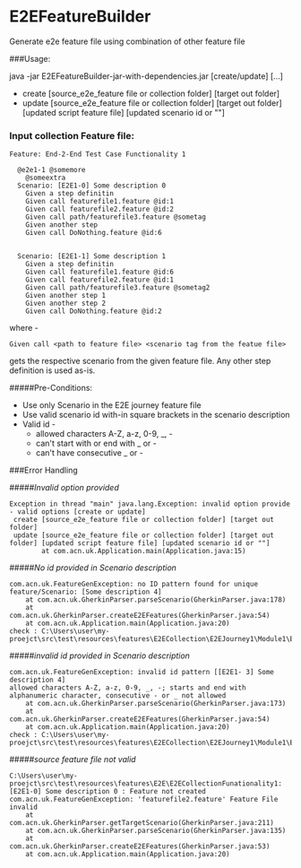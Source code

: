 # E2EFeatureBuilder
Generate e2e feature file using combination of other feature file

###Usage:


java -jar E2EFeatureBuilder-jar-with-dependencies.jar [create/update] [...]
 

- create [source_e2e_feature file or collection folder] [target out folder]
- update [source_e2e_feature file or collection folder] [target out folder] [updated script feature file] [updated scenario id or ""]

### Input collection Feature file:
```
Feature: End-2-End Test Case Functionality 1

  @e2e1-1 @somemore
    @someextra
  Scenario: [E2E1-0] Some description 0
    Given a step definitin
    Given call featurefile1.feature @id:1
    Given call featurefile2.feature @id:2
    Given call path/featurefile3.feature @sometag
    Given another step
    Given call DoNothing.feature @id:6


  Scenario: [E2E1-1] Some description 1
    Given a step definitin
    Given call featurefile1.feature @id:6
    Given call featurefile2.feature @id:1
    Given call path/featurefile3.feature @sometag2
    Given another step 1
    Given another step 2
    Given call DoNothing.feature @id:2
```
where - 

    Given call <path to feature file> <scenario tag from the featue file>

    
   gets the respective scenario from the given feature file. Any other step definition is used as-is.

#####Pre-Conditions:
- Use only Scenario in the E2E journey feature file
- Use valid scenario id with-in square brackets in the scenario description
- Valid id - 
  - allowed characters A-Z, a-z, 0-9, _, -
  - can't start with or end with _ or -
  - can't have consecutive _ or -
  
  
###Error Handling

#####*Invalid option provided* 

```
Exception in thread "main" java.lang.Exception: invalid option provide - valid options [create or update]
 create [source_e2e_feature file or collection folder] [target out folder]
 update [source_e2e_feature file or collection folder] [target out folder] [updated script feature file] [updated scenario id or ""]
        at com.acn.uk.Application.main(Application.java:15)
```

#####*No id provided in Scenario description* 

```
com.acn.uk.FeatureGenException: no ID pattern found for unique feature/Scenario: [Some description 4]
	at com.acn.uk.GherkinParser.parseScenario(GherkinParser.java:178)
	at com.acn.uk.GherkinParser.createE2EFeatures(GherkinParser.java:54)
	at com.acn.uk.Application.main(Application.java:20)
check : C:\Users\user\my-proejct\src\test\resources\features\E2ECollection\E2EJourney1\Module1\E2ECollectionFunationality1.feature
```

#####*invalid id provided in Scenario description* 
```
com.acn.uk.FeatureGenException: invalid id pattern [[E2E1- 3] Some description 4]
allowed characters A-Z, a-z, 0-9, _, -; starts and end with alphanumeric character, consecutive - or _ not allowed
	at com.acn.uk.GherkinParser.parseScenario(GherkinParser.java:173)
	at com.acn.uk.GherkinParser.createE2EFeatures(GherkinParser.java:54)
	at com.acn.uk.Application.main(Application.java:20)
check : C:\Users\user\my-proejct\src\test\resources\features\E2ECollection\E2EJourney1\Module1\E2ECollectionFunationality1.feature
```

#####*source feature file not valid* 
```
C:\Users\user\my-proejct\src\test\resources\features\E2E\E2ECollectionFunationality1:[E2E1-0] Some description 0 : Feature not created
com.acn.uk.FeatureGenException: 'featurefile2.feature' Feature File invalid
	at com.acn.uk.GherkinParser.getTargetScenario(GherkinParser.java:211)
	at com.acn.uk.GherkinParser.parseScenario(GherkinParser.java:135)
	at com.acn.uk.GherkinParser.createE2EFeatures(GherkinParser.java:53)
	at com.acn.uk.Application.main(Application.java:20)
```